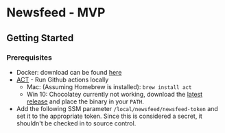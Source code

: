 # Newsfeed - MVP


## Getting Started


### Prerequisites

* Docker: download can be found [here](https://www.docker.com/get-started)
* [ACT](https://github.com/nektos/act) - Run Github actions locally
    * Mac: (Assuming Homebrew is installed): `brew install act`
    * Win 10: Chocolatey currently not working, download the [latest release](https://github.com/nektos/act/releases/latest) and place the binary in your `PATH`.
* Add the following SSM parameter `/local/newsfeed/newsfeed-token` and set it to the appropriate token.  Since this is considered a secret, it shouldn't be checked in to source control.
